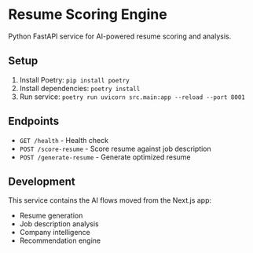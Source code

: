 # Resume Scoring Engine

Python FastAPI service for AI-powered resume scoring and analysis.

## Setup

1. Install Poetry: `pip install poetry`
2. Install dependencies: `poetry install`
3. Run service: `poetry run uvicorn src.main:app --reload --port 8001`

## Endpoints

- `GET /health` - Health check
- `POST /score-resume` - Score resume against job description
- `POST /generate-resume` - Generate optimized resume

## Development

This service contains the AI flows moved from the Next.js app:
- Resume generation
- Job description analysis  
- Company intelligence
- Recommendation engine
